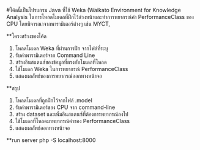#โค้ดนี้เป็นโปรแกรม Java ที่ใช้ Weka (Waikato Environment for Knowledge Analysis ในการโหลดโมเดลที่ฝึกไว้ล่วงหน้าและทำการพยากรณ์ค่า PerformanceClass ของ CPU
โดยพิจารณาจากพารามิเตอร์ต่างๆ เช่น MYCT,

\*\*โครงสร้างของโค้ด

1. โหลดโมเดล Weka ที่ผ่านการฝึก จากไฟล์ที่ระบุ
2. รับค่าพารามิเตอร์จาก Command Line
3. สร้างอินสแตนซ์ของข้อมูลที่ตรงกับโมเดลที่โหลด
4. ใช้โมเดล Weka ในการพยากรณ์ PerformanceClass
5. แสดงผลลัพธ์ของการพยากรณ์ออกทางหน้าจอ

\*\*สรุป

1. โหลดโมเดลที่ถูกฝึกไว้จากไฟล์ .model
2. รับค่าพารามิเตอร์ของ CPU จาก command-line
3. สร้าง dataset และเพิ่มอินสแตนซ์ที่ต้องการพยากรณ์ลงไป
4. ใช้โมเดลที่โหลดมาพยากรณ์ค่าของ PerformanceClass
5. แสดงผลลัพธ์ออกทางหน้าจอ

\*\*run server
php -S localhost:8000
